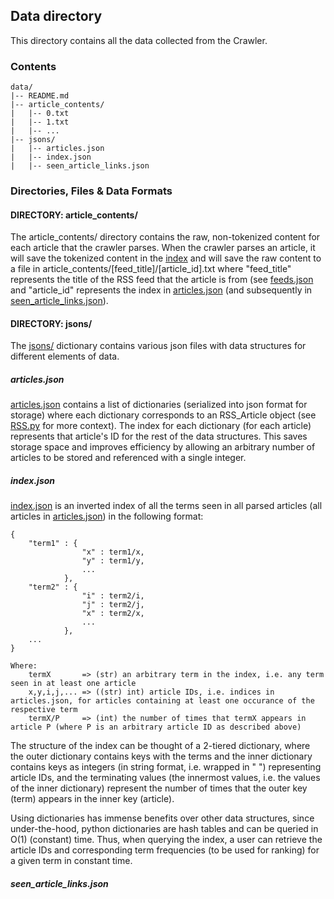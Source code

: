 ## Data directory

This directory contains all the data collected from the Crawler.

### Contents

    data/
    |-- README.md
    |-- article_contents/
    |   |-- 0.txt
    |   |-- 1.txt
    |   |-- ... 
    |-- jsons/
    |   |-- articles.json
    |   |-- index.json
    |   |-- seen_article_links.json

### Directories, Files & Data Formats

#### DIRECTORY: article_contents/

The article_contents/ directory contains the raw, non-tokenized content for each article that the crawler parses. When the crawler parses an article, it will save the tokenized content in the [index](#####index.json) and will save the raw content to a file in article_contents/[feed_title]/[article_id].txt where "feed_title" represents the title of the RSS feed that the article is from (see [feeds.json](../rss_feed/feeds.json) and "article_id" represents the index in [articles.json](jsons/articles.json) (and subsequently in [seen_article_links.json](jsons/seen_article_links.json)).  

#### DIRECTORY: jsons/

The [jsons/](jsons/) dictionary contains various json files with data structures for different elements of data. 

##### articles.json

[articles.json](jsons/articles.json) contains a list of dictionaries (serialized into json format for storage) where each dictionary corresponds to an RSS_Article object (see [RSS.py](../rss_feed/RSS.py) for more context). The index for each dictionary (for each article) represents that article's ID for the rest of the data structures. This saves storage space and improves efficiency by allowing an arbitrary number of articles to be stored and referenced with a single integer.

##### index.json

[index.json](jsons/index.json) is an inverted index of all the terms seen in all parsed articles (all articles in [articles.json](#####articles.json)) in the following format: 

    { 
        "term1" : { 
                    "x" : term1/x,
                    "y" : term1/y,
                    ...
                },
        "term2" : { 
                    "i" : term2/i,
                    "j" : term2/j,
                    "x" : term2/x,
                    ...
                },
        ...
    }

    Where: 
        termX       => (str) an arbitrary term in the index, i.e. any term seen in at least one article
        x,y,i,j,... => ((str) int) article IDs, i.e. indices in articles.json, for articles containing at least one occurance of the respective term
        termX/P     => (int) the number of times that termX appears in article P (where P is an arbitrary article ID as described above)

The structure of the index can be thought of a 2-tiered dictionary, where the outer dictionary contains keys with the terms and the inner dictionary contains keys as integers (in string format, i.e. wrapped in " ") representing article IDs, and the terminating values (the innermost values, i.e. the values of the inner dictionary) represent the number of times that the outer key (term) appears in the inner key (article). 

Using dictionaries has immense benefits over other data structures, since under-the-hood, python dictionaries are hash tables and can be queried in O(1) (constant) time. Thus, when querying the index, a user can retrieve the article IDs and corresponding term frequencies (to be used for ranking) for a given term in constant time. 

##### seen_article_links.json










